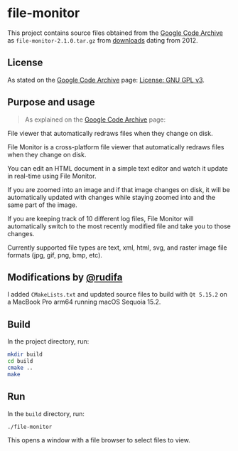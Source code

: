 # file-monitor

This project contains source files obtained from the [Google Code Archive](https://code.google.com/archive/p/file-monitor/) as `file-monitor-2.1.0.tar.gz` from [downloads](https://code.google.com/archive/p/file-monitor/downloads) dating from 2012.

## License

As stated on the [Google Code Archive](https://code.google.com/archive/p/file-monitor/) page:
[License: GNU GPL v3](https://www.gnu.org/licenses/gpl-3.0.html).

## Purpose and usage

> As explained on the [Google Code Archive](https://code.google.com/archive/p/file-monitor/) page:

File viewer that automatically redraws files when they change on disk.

File Monitor is a cross-platform file viewer that automatically redraws files when they change on disk.

You can edit an HTML document in a simple text editor and watch it update in real-time using File Monitor.

If you are zoomed into an image and if that image changes on disk, it will be automatically updated with changes while staying zoomed into and the same part of the image.

If you are keeping track of 10 different log files, File Monitor will automatically switch to the most recently modified file and take you to those changes.

Currently supported file types are text, xml, html, svg, and raster image file formats (jpg, gif, png, bmp, etc).

## Modifications by [@rudifa](https://github.com/rudifa)

I added `CMakeLists.txt` and updated source files to build with `Qt 5.15.2` on a MacBook Pro arm64 running macOS Sequoia 15.2.

## Build

In the project directory, run:

```bash
mkdir build
cd build
cmake ..
make
```

## Run

In the `build` directory, run:

```bash
./file-monitor
```

This opens a window with a file browser to select files to view.
